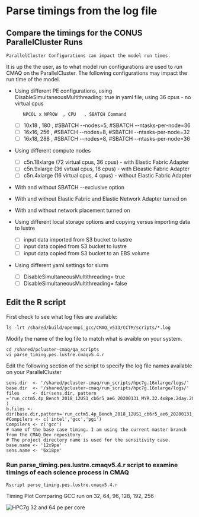 # Parse timings from the log file 

## Compare the timings for the CONUS ParallelCluster Runs

```{note}
ParallelCluster Configurations can impact the model run times.
```

It is up the the user, as to what model run configurations are used to run CMAQ on the ParallelCluster.
The following configurations may impact the run time of the model.

* Using different PE configurations, using DisableSimultaneousMultithreading: true in yaml file, using 36 cpus - no virtual cpus
         
         NPCOL x NPROW  , CPU   , SBATCH Command  
   - [ ] 10x18 , 180  ,    #SBATCH --nodes=5, #SBATCH --ntasks-per-node=36
   - [ ] 16x16,  256  ,    #SBATCH --nodes=8, #SBATCH --ntasks-per-node=32
   - [ ] 16x18,  288  ,    #SBATCH --nodes=8, #SBATCH --ntasks-per-node=36

* Using different compute nodes   

   - [ ] c5n.18xlarge  (72 virtual cpus, 36 cpus) - with Elastic Fabric Adapter
   - [ ] c5n.9xlarge   (36 virtual cpus, 18 cpus) - with Eleastic Fabric Adapter
   - [ ] c5n.4xlarge   (16 virtual cpus, 4 cpus) - without Elastic Fabric Adapter

* With and without SBATCH --exclusive option

* With and without Elastic Fabric and Elastic Network Adapter turned on

* With and without network placement turned on

* Using different local storage options and copying versus importing data to lustre

   - [ ] input data imported from S3 bucket to lustre
   - [ ] input data copied from S3 bucket to lustre
   - [ ] input data copied from S3 bucket to an EBS volume

* Using different yaml settings for slurm  

   - [ ] DisableSimultaneousMultithreading= true
   - [ ] DisableSimultaneousMultithreading= false

## Edit the R script 

First check to see what log files are available:

`ls -lrt /shared/build/openmpi_gcc/CMAQ_v533/CCTM/scripts/*.log`


Modify the name of the log file to match what is avaible on your system.

```
cd /shared/pcluster-cmaq/qa_scripts
vi parse_timing.pes.lustre.cmaqv5.4.r
```

Edit the following section of the script to specify the log file names available on your ParallelCluster

```
sens.dir  <- '/shared/pcluster-cmaq/run_scripts/hpc7g.16xlarge/logs/'
base.dir  <- '/shared/pcluster-cmaq/run_scripts/hpc7g.16xlarge/logs/'
files     <- dir(sens.dir, pattern ='run_cctm5.4p_Bench_2018_12US1_cb6r5_ae6_20200131_MYR.32.4x8pe.2day.20171222start.1x32.log' )
b.files <- dir(base.dir,pattern='run_cctm5.4p_Bench_2018_12US1_cb6r5_ae6_20200131_MYR.64.8x8pe.2day.20171222start.2x32.log')
#Compilers <- c('intel','gcc','pgi')
Compilers <- c('gcc')
# name of the base case timing. I am using the current master branch from the CMAQ_Dev repository.
# The project directory name is used for the sensitivity case.
base.name <- '12x9pe'
sens.name <- '6x18pe'
```


### Run parse_timing.pes.lustre.cmaqv5.4.r script to examine timings of each science process in CMAQ

```
Rscript parse_timing.pes.lustre.cmaqv5.4.r
```

Timing Plot Comparing GCC run on 32, 64, 96, 128, 192, 256

![HPC7g 32 and 64 pe per core](../../timing_plots/HPC7gpes_32_64.png)
